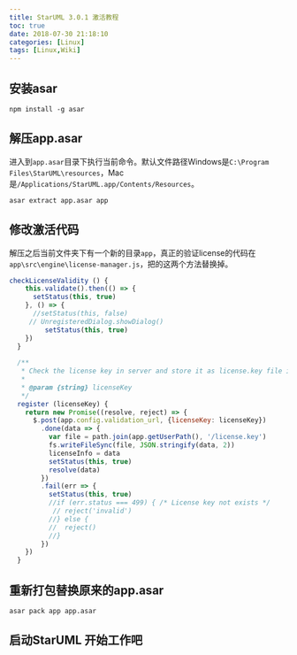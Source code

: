 ```yaml
---
title: StarUML 3.0.1 激活教程
toc: true
date: 2018-07-30 21:18:10
categories: [Linux]
tags: [Linux,Wiki]
---
```


## 安装asar

`npm install -g asar`

## 解压app.asar

进入到`app.asar`目录下执行当前命令。默认文件路径Windows是`C:\Program Files\StarUML\resources`，Mac是`/Applications/StarUML.app/Contents/Resources`。

`asar extract app.asar app`

## 修改激活代码

解压之后当前文件夹下有一个新的目录`app`，真正的验证license的代码在`app\src\engine\license-manager.js`，把的这两个方法替换掉。

```javascript
checkLicenseValidity () {
    this.validate().then(() => {
      setStatus(this, true)
    }, () => {
      //setStatus(this, false)
     // UnregisteredDialog.showDialog()
	     setStatus(this, true)
    })
  }
 
  /**
   * Check the license key in server and store it as license.key file in local
   *
   * @param {string} licenseKey
   */
  register (licenseKey) {
    return new Promise((resolve, reject) => {
      $.post(app.config.validation_url, {licenseKey: licenseKey})
        .done(data => {
          var file = path.join(app.getUserPath(), '/license.key')
          fs.writeFileSync(file, JSON.stringify(data, 2))
          licenseInfo = data
          setStatus(this, true)
          resolve(data)
        })
        .fail(err => {
          setStatus(this, true)
          //if (err.status === 499) { /* License key not exists */
           // reject('invalid')
          //} else {
          //  reject()
          //}
        })
    })
  }
  ```

## 重新打包替换原来的app.asar

`asar pack app app.asar`

## 启动StarUML 开始工作吧